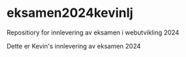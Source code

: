 # eksamen2024kevinlj

Repositiory for innlevering av eksamen i webutvikling 2024

Dette er Kevin's innlevering av eksamen 2024
